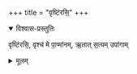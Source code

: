 +++
title = "वृष्टि॑रसि॒"
+++
<details open><summary>विश्वास-प्रस्तुतिः</summary>

वृष्टि॑रसि॒, वृश्च॑ मे पा॒प्मा॑नम्, ऋ॒तात् स॒त्यम् उपा॑गाम्
</details>

<details><summary>मूलम्</summary>

वृष्टि॑रसि॒, वृश्च॑ मे पा॒प्मा॑नम्, ऋ॒तात् स॒त्यम् उपा॑गाम्
</details>
